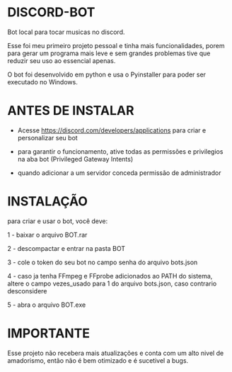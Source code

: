 # DISCORD-BOT
Bot local para tocar musicas no discord.

Esse foi meu primeiro projeto pessoal e tinha mais funcionalidades, porem para gerar um programa mais leve e sem grandes problemas tive que reduzir seu uso ao essencial apenas.

O bot foi desenvolvido em python e usa o Pyinstaller para poder ser executado no Windows.



# ANTES DE INSTALAR

 - Acesse https://discord.com/developers/applications para criar e personalizar seu bot

 - para garantir o funcionamento, ative todas as permissões e privilegios na aba bot (Privileged Gateway Intents)

 - quando adicionar a um servidor conceda permissão de administrador

# INSTALAÇÃO         

para criar e usar o bot, você deve: 

 1 - baixar o arquivo BOT.rar

 2 - descompactar e entrar na pasta BOT

 3 - cole o token do seu bot no campo senha do arquivo bots.json

 4 - caso ja tenha FFmpeg e FFprobe adicionados ao PATH do sistema, altere o campo vezes_usado para 1 do arquivo bots.json, caso contrario desconsidere

 5 - abra o arquivo BOT.exe


 # IMPORTANTE

Esse projeto não recebera mais atualizações e conta com um alto nivel de amadorismo, então não é bem otimizado e é sucetivel a bugs.
  
 

